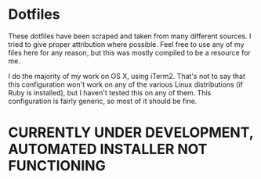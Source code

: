 # Dotfiles #

These dotfiles have been scraped and taken from many different sources. I tried to give proper attribution where possible. Feel free to use any of my files here for any reason, but this was mostly compiled to be a resource for me.

I do the majority of my work on OS X, using iTerm2. That's not to say that this configuration won't work on any of the various Linux distributions (if Ruby is installed), but I haven't tested this on any of them. This configuration is fairly generic, so most of it should be fine.

# CURRENTLY UNDER DEVELOPMENT, AUTOMATED INSTALLER NOT FUNCTIONING #
